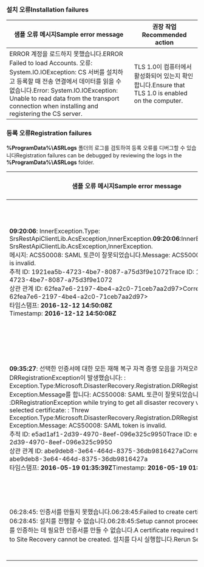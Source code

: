 
### <a name="installation-failures"></a><span data-ttu-id="e9a0f-101">설치 오류</span><span class="sxs-lookup"><span data-stu-id="e9a0f-101">Installation failures</span></span>
| <span data-ttu-id="e9a0f-102">**샘플 오류 메시지**</span><span class="sxs-lookup"><span data-stu-id="e9a0f-102">**Sample error message**</span></span> | <span data-ttu-id="e9a0f-103">**권장 작업**</span><span class="sxs-lookup"><span data-stu-id="e9a0f-103">**Recommended action**</span></span> |
|--------------------------|------------------------|
|<span data-ttu-id="e9a0f-104">ERROR 계정을 로드하지 못했습니다.</span><span class="sxs-lookup"><span data-stu-id="e9a0f-104">ERROR   Failed to load Accounts.</span></span> <span data-ttu-id="e9a0f-105">오류: System.IO.IOException: CS 서버를 설치하고 등록할 때 전송 연결에서 데이터를 읽을 수 없습니다.</span><span class="sxs-lookup"><span data-stu-id="e9a0f-105">Error: System.IO.IOException: Unable to read data from the transport connection when installing and registering the CS server.</span></span>| <span data-ttu-id="e9a0f-106">TLS 1.0이 컴퓨터에서 활성화되어 있는지 확인합니다.</span><span class="sxs-lookup"><span data-stu-id="e9a0f-106">Ensure that TLS 1.0 is enabled on the computer.</span></span> |

### <a name="registration-failures"></a><span data-ttu-id="e9a0f-107">등록 오류</span><span class="sxs-lookup"><span data-stu-id="e9a0f-107">Registration failures</span></span>
<span data-ttu-id="e9a0f-108">**%ProgramData%\ASRLogs** 폴더의 로그를 검토하여 등록 오류를 디버그할 수 있습니다</span><span class="sxs-lookup"><span data-stu-id="e9a0f-108">Registration failures can be debugged by reviewing the logs in the **%ProgramData%\ASRLogs** folder.</span></span>

| <span data-ttu-id="e9a0f-109">**샘플 오류 메시지**</span><span class="sxs-lookup"><span data-stu-id="e9a0f-109">**Sample error message**</span></span> | <span data-ttu-id="e9a0f-110">**권장 작업**</span><span class="sxs-lookup"><span data-stu-id="e9a0f-110">**Recommended action**</span></span> |
|--------------------------|------------------------|
|<span data-ttu-id="e9a0f-111">**09:20:06**: InnerException.Type: SrsRestApiClientLib.AcsException,InnerException.</span><span class="sxs-lookup"><span data-stu-id="e9a0f-111">**09:20:06**:InnerException.Type: SrsRestApiClientLib.AcsException,InnerException.</span></span><br><span data-ttu-id="e9a0f-112">메시지: ACS50008: SAML 토큰이 잘못되었습니다.</span><span class="sxs-lookup"><span data-stu-id="e9a0f-112">Message: ACS50008: SAML token is invalid.</span></span><br><span data-ttu-id="e9a0f-113">추적 ID: 1921ea5b-4723-4be7-8087-a75d3f9e1072</span><span class="sxs-lookup"><span data-stu-id="e9a0f-113">Trace ID: 1921ea5b-4723-4be7-8087-a75d3f9e1072</span></span><br><span data-ttu-id="e9a0f-114">상관 관계 ID: 62fea7e6-2197-4be4-a2c0-71ceb7aa2d97></span><span class="sxs-lookup"><span data-stu-id="e9a0f-114">Correlation ID: 62fea7e6-2197-4be4-a2c0-71ceb7aa2d97></span></span><br><span data-ttu-id="e9a0f-115">타임스탬프: **2016-12-12 14:50:08Z<br>**</span><span class="sxs-lookup"><span data-stu-id="e9a0f-115">Timestamp: **2016-12-12 14:50:08Z<br>**</span></span> | <span data-ttu-id="e9a0f-116">시스템 시계 시간이 현지 시간보다 15분 이상 늦지 않도록 합니다.</span><span class="sxs-lookup"><span data-stu-id="e9a0f-116">Ensure that the time on your system clock is not more than 15 minutes off the local time.</span></span> <span data-ttu-id="e9a0f-117">설치 관리자를 다시 실행하여 등록을 완료합니다.</span><span class="sxs-lookup"><span data-stu-id="e9a0f-117">Rerun the installer to complete the registration.</span></span>|
|<span data-ttu-id="e9a0f-118">**09:35:27**: 선택한 인증서에 대한 모든 재해 복구 자격 증명 모음을 가져오려고 시도하는 동안 DRRegistrationException이 발생했습니다: : Exception.Type:Microsoft.DisasterRecovery.Registration.DRRegistrationException, Exception.Message를 합니다: ACS50008: SAML 토큰이 잘못되었습니다.</span><span class="sxs-lookup"><span data-stu-id="e9a0f-118">**09:35:27** :DRRegistrationException while trying to get all disaster recovery vault for the selected certificate: : Threw Exception.Type:Microsoft.DisasterRecovery.Registration.DRRegistrationException, Exception.Message: ACS50008: SAML token is invalid.</span></span><br><span data-ttu-id="e9a0f-119">추적 ID: e5ad1af1-2d39-4970-8eef-096e325c9950</span><span class="sxs-lookup"><span data-stu-id="e9a0f-119">Trace ID: e5ad1af1-2d39-4970-8eef-096e325c9950</span></span><br><span data-ttu-id="e9a0f-120">상관 관계 ID: abe9deb8-3e64-464d-8375-36db9816427a</span><span class="sxs-lookup"><span data-stu-id="e9a0f-120">Correlation ID: abe9deb8-3e64-464d-8375-36db9816427a</span></span><br><span data-ttu-id="e9a0f-121">타임스탬프: **2016-05-19 01:35:39Z**</span><span class="sxs-lookup"><span data-stu-id="e9a0f-121">Timestamp: **2016-05-19 01:35:39Z**</span></span><br> | <span data-ttu-id="e9a0f-122">시스템 시계 시간이 현지 시간보다 15분 이상 늦지 않도록 합니다.</span><span class="sxs-lookup"><span data-stu-id="e9a0f-122">Ensure that the time on your system clock is not more than 15 minutes off the local time.</span></span> <span data-ttu-id="e9a0f-123">설치 관리자를 다시 실행하여 등록을 완료합니다.</span><span class="sxs-lookup"><span data-stu-id="e9a0f-123">Rerun the installer to complete the registration.</span></span>|
|<span data-ttu-id="e9a0f-124">06:28:45: 인증서를 만들지 못했습니다.</span><span class="sxs-lookup"><span data-stu-id="e9a0f-124">06:28:45:Failed to create certificate</span></span><br><span data-ttu-id="e9a0f-125">06:28:45: 설치를 진행할 수 없습니다.</span><span class="sxs-lookup"><span data-stu-id="e9a0f-125">06:28:45:Setup cannot proceed.</span></span> <span data-ttu-id="e9a0f-126">Site Recovery를 인증하는 데 필요한 인증서를 만들 수 없습니다.</span><span class="sxs-lookup"><span data-stu-id="e9a0f-126">A certificate required to authenticate to Site Recovery cannot be created.</span></span> <span data-ttu-id="e9a0f-127">설치를 다시 실행합니다.</span><span class="sxs-lookup"><span data-stu-id="e9a0f-127">Rerun Setup</span></span> | <span data-ttu-id="e9a0f-128">로컬 관리자로 설치 프로그램을 실행하고 있는지 확인합니다.</span><span class="sxs-lookup"><span data-stu-id="e9a0f-128">Ensure you are running setup as a local administrator.</span></span> |
